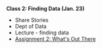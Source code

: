 **Class 2: Finding Data (Jan. 23)**

* Share Stories
* Dept of Data
* Lecture - finding data
* [Assignment 2: What's Out There](../assignments/assignment2.md)